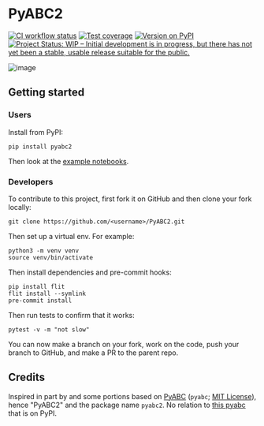 # PyABC2

[![CI workflow status](https://github.com/zmoon/PyABC2/actions/workflows/ci.yml/badge.svg)](https://github.com/zmoon/PyABC2/actions/workflows/ci.yml)
[![Test coverage](https://codecov.io/gh/zmoon/PyABC2/branch/main/graph/badge.svg)](https://app.codecov.io/gh/zmoon/PyABC2)
[![Version on PyPI](https://img.shields.io/pypi/v/pyabc2.svg)](https://pypi.org/project/pyabc2/)
[![Project Status: WIP – Initial development is in progress, but there has not yet been a stable, usable release suitable for the public.](https://www.repostatus.org/badges/latest/wip.svg)](https://www.repostatus.org/#wip)

![image](https://user-images.githubusercontent.com/15079414/195207144-83df651a-6fe9-44b1-b7bc-e4aced14a2aa.png)

## Getting started

### Users

Install from PyPI:
```
pip install pyabc2
```
Then look at the [example notebooks](https://github.com/zmoon/PyABC2/tree/main/examples).

### Developers

To contribute to this project, first fork it on GitHub and then clone your fork locally:
```
git clone https://github.com/<username>/PyABC2.git
```

Then set up a virtual env. For example:
```
python3 -m venv venv
source venv/bin/activate
```

Then install dependencies and pre-commit hooks:
```
pip install flit
flit install --symlink
pre-commit install
```

Then run tests to confirm that it works:
```
pytest -v -m "not slow"
```

You can now make a branch on your fork, work on the code, push your branch to GitHub, and make a PR to the parent repo.

## Credits

Inspired in part by and some portions based on [PyABC](https://github.com/campagnola/pyabc) (`pyabc`; [MIT License](https://github.com/campagnola/pyabc/blob/master/LICENSE.txt)), hence "PyABC2" and the package name `pyabc2`. No relation to [this pyabc](https://github.com/icb-dcm/pyabc) that is on PyPI.
